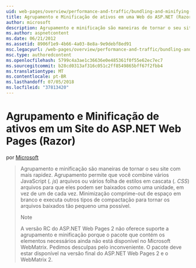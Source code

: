 ```yaml
---
uid: web-pages/overview/performance-and-traffic/bundling-and-minifying-assets-in-an-aspnet-web-pages-razor-site
title: Agrupamento e Minificação de ativos em uma Web do ASP.NET (Razor) sites de páginas | Microsoft Docs
author: microsoft
description: Agrupamento e minificação são maneiras de tornar o seu site com mais rapidez. Agrupamento permite que você combine vários arquivos JavaScript (. js) ou vários folha estilos em cascata (...
ms.author: aspnetcontent
ms.date: 06/21/2012
ms.assetid: 8906f1e9-4b66-4a03-8e8a-9e9debf8ed91
msc.legacyurl: /web-pages/overview/performance-and-traffic/bundling-and-minifying-assets-in-an-aspnet-web-pages-razor-site
msc.type: authoredcontent
ms.openlocfilehash: 5799c4a3ae1c36636e0e485361f0f55e62ec7ec7
ms.sourcegitcommit: b28cd0313af316c051c2ff8549865bff67f2fbb4
ms.translationtype: MT
ms.contentlocale: pt-BR
ms.lasthandoff: 07/05/2018
ms.locfileid: "37813420"
---
```

<a name="bundling-and-minifying-assets-in-an-aspnet-web-pages-razor-site"></a>Agrupamento e Minificação de ativos em um Site do ASP.NET Web Pages (Razor)
====================
por [Microsoft](https://github.com/microsoft)

> Agrupamento e minificação são maneiras de tornar o seu site com mais rapidez. Agrupamento permite que você combine vários JavaScript (*. js*) arquivos ou vários folha de estilos em cascata (*. CSS*) arquivos para que eles podem ser baixados como uma unidade, em vez de um de cada vez. Minimização comprime-out de espaço em branco e executa outros tipos de compactação para tornar os arquivos baixados tão pequeno uma possível.
> 
> > [!NOTE]
> > A versão RC do ASP.NET Web Pages 2 não oferece suporte a agrupamento e minificação porque o pacote que contém os elementos necessários ainda não está disponível no Microsoft WebMatrix. Pedimos desculpas pelo inconveniente. O pacote deve estar disponível na versão final do ASP.NET Web Pages 2 e o WebMatrix 2.
